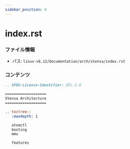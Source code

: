 ```yaml
---
sidebar_position: 4
---
```

# index.rst

### ファイル情報

- パス: `linux-v6.12/Documentation/arch/xtensa/index.rst`

### コンテンツ

```rst
.. SPDX-License-Identifier: GPL-2.0

===================
Xtensa Architecture
===================

.. toctree::
   :maxdepth: 1

   atomctl
   booting
   mmu

   features

```
